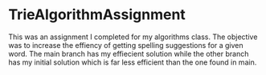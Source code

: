 # TrieAlgorithmAssignment
  This was an assignment I completed for my algorithms class. The objective was to increase the effiency
of getting spelling suggestions for a given word. The main branch has my effiecient solution while the 
other branch has my initial solution which is far less efficient than the one found in main.
